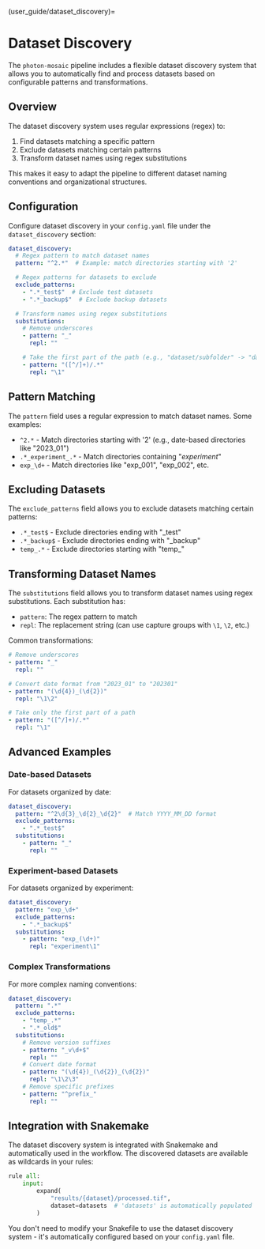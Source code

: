 (user_guide/dataset_discovery)=
# Dataset Discovery

The `photon-mosaic` pipeline includes a flexible dataset discovery system that allows you to automatically find and process datasets based on configurable patterns and transformations.

## Overview

The dataset discovery system uses regular expressions (regex) to:
1. Find datasets matching a specific pattern
2. Exclude datasets matching certain patterns
3. Transform dataset names using regex substitutions

This makes it easy to adapt the pipeline to different dataset naming conventions and organizational structures.

## Configuration

Configure dataset discovery in your `config.yaml` file under the `dataset_discovery` section:

```yaml
dataset_discovery:
  # Regex pattern to match dataset names
  pattern: "^2.*"  # Example: match directories starting with '2'

  # Regex patterns for datasets to exclude
  exclude_patterns:
    - ".*_test$"  # Exclude test datasets
    - ".*_backup$"  # Exclude backup datasets

  # Transform names using regex substitutions
  substitutions:
    # Remove underscores
    - pattern: "_"
      repl: ""

    # Take the first part of the path (e.g., "dataset/subfolder" -> "dataset")
    - pattern: "([^/]+)/.*"
      repl: "\1"
```

## Pattern Matching

The `pattern` field uses a regular expression to match dataset names. Some examples:

- `^2.*` - Match directories starting with '2' (e.g., date-based directories like "2023_01")
- `.*_experiment_.*` - Match directories containing "_experiment_"
- `exp_\d+` - Match directories like "exp_001", "exp_002", etc.

## Excluding Datasets

The `exclude_patterns` field allows you to exclude datasets matching certain patterns:

- `.*_test$` - Exclude directories ending with "_test"
- `.*_backup$` - Exclude directories ending with "_backup"
- `temp_.*` - Exclude directories starting with "temp_"

## Transforming Dataset Names

The `substitutions` field allows you to transform dataset names using regex substitutions. Each substitution has:

- `pattern`: The regex pattern to match
- `repl`: The replacement string (can use capture groups with `\1`, `\2`, etc.)

Common transformations:

```yaml
# Remove underscores
- pattern: "_"
  repl: ""

# Convert date format from "2023_01" to "202301"
- pattern: "(\d{4})_(\d{2})"
  repl: "\1\2"

# Take only the first part of a path
- pattern: "([^/]+)/.*"
  repl: "\1"
```

## Advanced Examples

### Date-based Datasets

For datasets organized by date:

```yaml
dataset_discovery:
  pattern: "^2\d{3}_\d{2}_\d{2}"  # Match YYYY_MM_DD format
  exclude_patterns:
    - ".*_test$"
  substitutions:
    - pattern: "_"
      repl: ""
```

### Experiment-based Datasets

For datasets organized by experiment:

```yaml
dataset_discovery:
  pattern: "exp_\d+"
  exclude_patterns:
    - ".*_backup$"
  substitutions:
    - pattern: "exp_(\d+)"
      repl: "experiment\1"
```

### Complex Transformations

For more complex naming conventions:

```yaml
dataset_discovery:
  pattern: ".*"
  exclude_patterns:
    - "temp_.*"
    - ".*_old$"
  substitutions:
    # Remove version suffixes
    - pattern: "_v\d+$"
      repl: ""
    # Convert date format
    - pattern: "(\d{4})_(\d{2})_(\d{2})"
      repl: "\1\2\3"
    # Remove specific prefixes
    - pattern: "^prefix_"
      repl: ""
```

## Integration with Snakemake

The dataset discovery system is integrated with Snakemake and automatically used in the workflow. The discovered datasets are available as wildcards in your rules:

```python
rule all:
    input:
        expand(
            "results/{dataset}/processed.tif",
            dataset=datasets  # 'datasets' is automatically populated
        )
```

You don't need to modify your Snakefile to use the dataset discovery system - it's automatically configured based on your `config.yaml` file.

